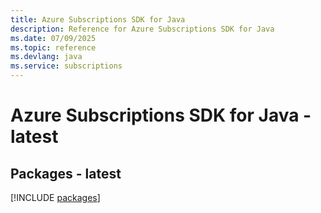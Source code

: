 ```yaml
---
title: Azure Subscriptions SDK for Java
description: Reference for Azure Subscriptions SDK for Java
ms.date: 07/09/2025
ms.topic: reference
ms.devlang: java
ms.service: subscriptions
---
```

# Azure Subscriptions SDK for Java - latest
## Packages - latest
[!INCLUDE [packages](subscriptions-index.md)]